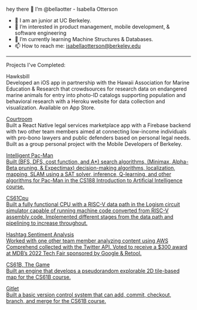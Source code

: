 
hey there 👋 I’m @bellaotter - Isabella Otterson
- 💞️ I am an junior at UC Berkeley.
- 👀 I’m interested in product management, mobile development, & software engineering
- 🌱 I’m currently learning Machine Structures & Databases.
- 📫 How to reach me: isabellaotterson@berkeley.edu

---
Projects I've Completed:

Hawksbill <br>
Developed an iOS app in partnership with the Hawaii Association for Marine Education & Research that crowdsources for research data on endangered marine animals for entry into photo-ID catalogs supporting population and behavioral research with a Heroku website for data collection and visualization. Available on App Store.

<u>Courtroom </u> <br>
Built a React Native legal services marketplace app with a Firebase backend with two other team members aimed at connecting low-income individuals with pro-bono lawyers and public defenders based on personal legal needs. Built as a group personal project with the Mobile Developers of Berkeley.

<u>Intelligent Pac-Man <br>
Built (BFS, DFS, cost function, and A*) search algorithms, (Minimax, Alpha-Beta pruning, & Expectimax) decision-making algorithms, localization, mapping, SLAM using a SAT solver, inference, Q-learning, and other algorithms for Pac-Man in the CS188 Introduction to Artificial Intelligence course.

CS61Cpu <br>
Built a fully functional CPU with a RISC-V data path in the Logism circuit simulator capable of running machine code converted from RISC-V assembly code. Implemented different stages from the data path and pipelining to increase throughout.
  
Hashtag Sentiment Analysis <br>
Worked with one other team member analyzing content using AWS Comprehend
collected with the Twitter API. Voted to receive a $300 award at MDB’s 2022 Tech Fair sponsored by Google & Retool.

CS61B, The Game <br>
Built an engine that develops a pseudorandom explorable 2D tile-based map for the CS61B course.

Gitlet <br>
Built a basic version control system that can add, commit, checkout, branch, and merge for the CS61B course.

